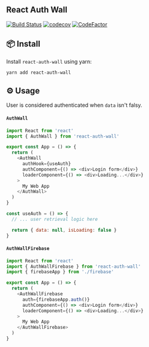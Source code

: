 React Auth Wall
---

[![Build Status](https://travis-ci.com/prilutskiy/react-auth-wall.svg?branch=master)](https://travis-ci.com/prilutskiy/react-auth-wall)
[![codecov](https://codecov.io/gh/prilutskiy/react-auth-wall/branch/master/graph/badge.svg)](https://codecov.io/gh/prilutskiy/react-auth-wall)
[![CodeFactor](https://www.codefactor.io/repository/github/prilutskiy/react-auth-wall/badge)](https://www.codefactor.io/repository/github/prilutskiy/react-auth-wall)

</h3>

## 📦 Install

Install `react-auth-wall` using yarn:

```
yarn add react-auth-wall
```

## ⚙️ Usage

User is considered authenticated when `data` isn't falsy.

#### `AuthWall`


```js
import React from 'react'
import { AuthWall } from 'react-auth-wall'

export const App = () => {
  return (
    <AuthWall
      authHook={useAuth}
      authComponent={() => <div>Login form</div>}
      loaderComponent={() => <div>Loading...</div>}
    >
      My Web App
    </AuthWall>
  )
}

const useAuth = () => {
  // ... user retrieval logic here

  return { data: null, isLoading: false }
}
```


#### `AuthWallFirebase`


```js
import React from 'react'
import { AuthWallFirebase } from 'react-auth-wall'
import { firebaseApp } from './firebase'

export const App = () => {
  return (
    <AuthWallFirebase
      auth={firebaseApp.auth()}
      authComponent={() => <div>Login form</div>}
      loaderComponent={() => <div>Loading...</div>}
    >
      My Web App
    </AuthWallFirebase>
  )
}
```
